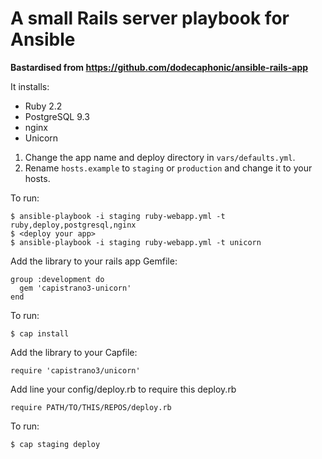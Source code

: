 # A small Rails server playbook for Ansible

**Bastardised from https://github.com/dodecaphonic/ansible-rails-app**

It installs:

- Ruby 2.2
- PostgreSQL 9.3
- nginx
- Unicorn

1. Change the app name and deploy directory in <code>vars/defaults.yml</code>.
2. Rename `hosts.example` to `staging` or `production` and change it to your hosts.

To run:

    $ ansible-playbook -i staging ruby-webapp.yml -t ruby,deploy,postgresql,nginx
    $ <deploy your app>
    $ ansible-playbook -i staging ruby-webapp.yml -t unicorn

Add the library to your rails app Gemfile:

    group :development do
      gem 'capistrano3-unicorn'
    end

To run:

    $ cap install

Add the library to your Capfile:

    require 'capistrano3/unicorn'

Add line your config/deploy.rb to require this deploy.rb 

    require PATH/TO/THIS/REPOS/deploy.rb

To run:

    $ cap staging deploy

    


